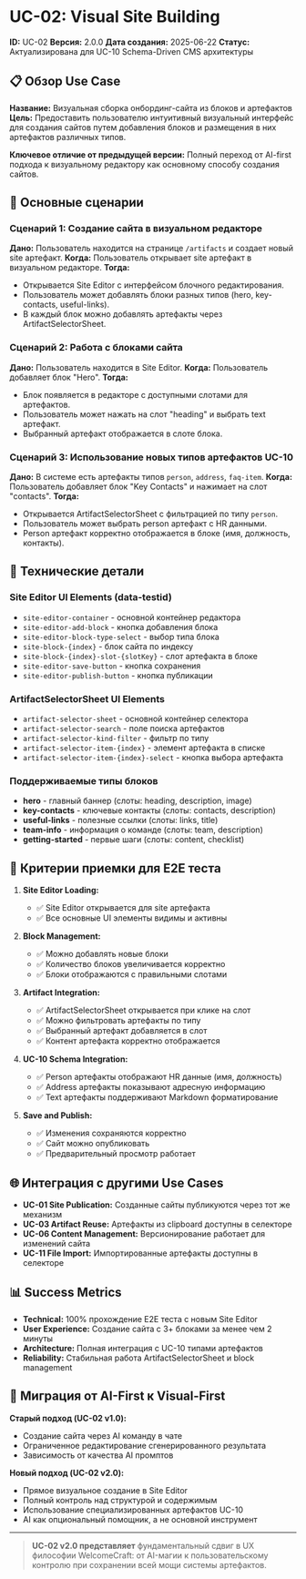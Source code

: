 # UC-02: Visual Site Building

**ID:** UC-02
**Версия:** 2.0.0
**Дата создания:** 2025-06-22
**Статус:** Актуализирована для UC-10 Schema-Driven CMS архитектуры

## 📋 Обзор Use Case

**Название:** Визуальная сборка онбординг-сайта из блоков и артефактов
**Цель:** Предоставить пользователю интуитивный визуальный интерфейс для создания сайтов путем добавления блоков и размещения в них артефактов различных типов.

**Ключевое отличие от предыдущей версии:** Полный переход от AI-first подхода к визуальному редактору как основному способу создания сайтов.

## 🎯 Основные сценарии

### Сценарий 1: Создание сайта в визуальном редакторе
**Дано:** Пользователь находится на странице `/artifacts` и создает новый site артефакт.
**Когда:** Пользователь открывает site артефакт в визуальном редакторе.
**Тогда:**
- Открывается Site Editor с интерфейсом блочного редактирования.
- Пользователь может добавлять блоки разных типов (hero, key-contacts, useful-links).
- В каждый блок можно добавлять артефакты через ArtifactSelectorSheet.

### Сценарий 2: Работа с блоками сайта
**Дано:** Пользователь находится в Site Editor.
**Когда:** Пользователь добавляет блок "Hero".
**Тогда:**
- Блок появляется в редакторе с доступными слотами для артефактов.
- Пользователь может нажать на слот "heading" и выбрать text артефакт.
- Выбранный артефакт отображается в слоте блока.

### Сценарий 3: Использование новых типов артефактов UC-10
**Дано:** В системе есть артефакты типов `person`, `address`, `faq-item`.
**Когда:** Пользователь добавляет блок "Key Contacts" и нажимает на слот "contacts".
**Тогда:**
- Открывается ArtifactSelectorSheet с фильтрацией по типу `person`.
- Пользователь может выбрать person артефакт с HR данными.
- Person артефакт корректно отображается в блоке (имя, должность, контакты).

## 🔧 Технические детали

### Site Editor UI Elements (data-testid)
- `site-editor-container` - основной контейнер редактора
- `site-editor-add-block` - кнопка добавления блока
- `site-editor-block-type-select` - выбор типа блока
- `site-block-{index}` - блок сайта по индексу
- `site-block-{index}-slot-{slotKey}` - слот артефакта в блоке
- `site-editor-save-button` - кнопка сохранения
- `site-editor-publish-button` - кнопка публикации

### ArtifactSelectorSheet UI Elements
- `artifact-selector-sheet` - основной контейнер селектора
- `artifact-selector-search` - поле поиска артефактов
- `artifact-selector-kind-filter` - фильтр по типу
- `artifact-selector-item-{index}` - элемент артефакта в списке
- `artifact-selector-item-{index}-select` - кнопка выбора артефакта

### Поддерживаемые типы блоков
- **hero** - главный баннер (слоты: heading, description, image)
- **key-contacts** - ключевые контакты (слоты: contacts, description)
- **useful-links** - полезные ссылки (слоты: links, title)
- **team-info** - информация о команде (слоты: team, description)
- **getting-started** - первые шаги (слоты: content, checklist)

## 🧪 Критерии приемки для E2E теста

1. **Site Editor Loading:**
   - ✅ Site Editor открывается для site артефакта
   - ✅ Все основные UI элементы видимы и активны

2. **Block Management:**
   - ✅ Можно добавлять новые блоки
   - ✅ Количество блоков увеличивается корректно
   - ✅ Блоки отображаются с правильными слотами

3. **Artifact Integration:**
   - ✅ ArtifactSelectorSheet открывается при клике на слот
   - ✅ Можно фильтровать артефакты по типу
   - ✅ Выбранный артефакт добавляется в слот
   - ✅ Контент артефакта корректно отображается

4. **UC-10 Schema Integration:**
   - ✅ Person артефакты отображают HR данные (имя, должность)
   - ✅ Address артефакты показывают адресную информацию
   - ✅ Text артефакты поддерживают Markdown форматирование

5. **Save and Publish:**
   - ✅ Изменения сохраняются корректно
   - ✅ Сайт можно опубликовать
   - ✅ Предварительный просмотр работает

## 🌐 Интеграция с другими Use Cases

- **UC-01 Site Publication:** Созданные сайты публикуются через тот же механизм
- **UC-03 Artifact Reuse:** Артефакты из clipboard доступны в селекторе
- **UC-06 Content Management:** Версионирование работает для изменений сайта
- **UC-11 File Import:** Импортированные артефакты доступны в селекторе

## 📊 Success Metrics

- **Technical:** 100% прохождение E2E теста с новым Site Editor
- **User Experience:** Создание сайта с 3+ блоками за менее чем 2 минуты
- **Architecture:** Полная интеграция с UC-10 типами артефактов
- **Reliability:** Стабильная работа ArtifactSelectorSheet и block management

## 🔄 Миграция от AI-First к Visual-First

**Старый подход (UC-02 v1.0):**
- Создание сайта через AI команду в чате
- Ограниченное редактирование сгенерированного результата
- Зависимость от качества AI промптов

**Новый подход (UC-02 v2.0):**
- Прямое визуальное создание в Site Editor
- Полный контроль над структурой и содержимым
- Использование специализированных артефактов UC-10
- AI как опциональный помощник, а не основной инструмент

---

> **UC-02 v2.0 представляет** фундаментальный сдвиг в UX философии WelcomeCraft: от AI-магии к пользовательскому контролю при сохранении всей мощи системы артефактов.